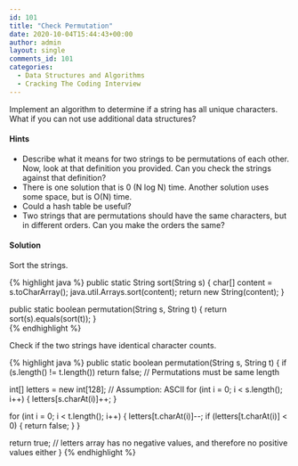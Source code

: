 ```yaml
---
id: 101
title: "Check Permutation"
date: 2020-10-04T15:44:43+00:00
author: admin
layout: single
comments_id: 101
categories:
  - Data Structures and Algorithms
  - Cracking The Coding Interview
---
```


Implement an algorithm to determine if a string has all unique characters. What if you can not use additional data structures?

#### Hints

- Describe what it means for two strings to be permutations of each other. Now, look at
that definition you provided. Can you check the strings against that definition? 
- There is one solution that is 0 (N log N) time. Another solution uses some space, but
is O(N) time. 
- Could a hash table be useful?
- Two strings that are permutations should have the same characters, but in different
orders. Can you make the orders the same?

#### Solution


Sort the strings.

{% highlight java %}
public static String sort(String s) {
  char[] content = s.toCharArray();
  java.util.Arrays.sort(content);
  return new String(content);
}

public static boolean permutation(String s, String t) {
  return sort(s).equals(sort(t));
}	
{% endhighlight %}

Check if the two strings have identical character counts.

{% highlight java %}
public static boolean permutation(String s, String t) {
  if (s.length() != t.length()) return false; // Permutations must be same length
  
  int[] letters = new int[128]; // Assumption: ASCII
  for (int i = 0; i < s.length(); i++) {
    letters[s.charAt(i)]++;
  }
    
  for (int i = 0; i < t.length(); i++) {
    letters[t.charAt(i)]--;
      if (letters[t.charAt(i)] < 0) {
        return false;
      }
  }
    
  return true; // letters array has no negative values, and therefore no positive values either
}
{% endhighlight %}